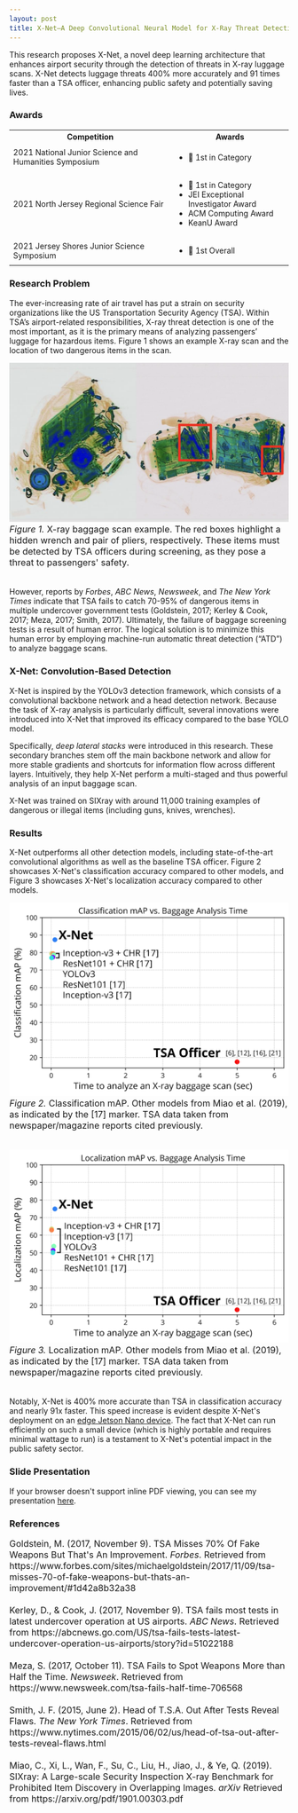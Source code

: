 ```yaml
---
layout: post
title: X-Net–A Deep Convolutional Neural Model for X-Ray Threat Detection
---
```


This research proposes X-Net, a novel deep learning architecture that enhances airport security through the detection of threats in X-ray luggage scans. X-Net detects luggage threats 400% more accurately and 91 times faster than a TSA officer, enhancing public safety and potentially saving lives.

### Awards
<table>
  <tbody>
    <tr>
      <th>Competition</th>
      <th align="center">Awards</th>
    </tr>
    <tr>
      <td>2021 National Junior Science and Humanities Symposium</td>
      <td align="left">
          <ul>
              <li>🥇 1st in Category</li>
          </ul>
      </td>
    </tr>
    <tr>
      <td>2021 North Jersey Regional Science Fair</td>
      <td align="left">
          <ul>
              <li>🥇 1st in Category</li>
              <li>JEI Exceptional Investigator Award</li>
              <li>ACM Computing Award</li>
              <li>KeanU Award</li>
          </ul>
      </td>
    </tr>
    <tr>
      <td>2021 Jersey Shores Junior Science Symposium</td>
      <td align="left">
          <ul>
              <li>🥇 1st Overall</li>
          </ul>
      </td>
    </tr>
  </tbody>
</table>

### Research Problem

The ever-increasing rate of air travel has put a strain on security organizations like the US Transportation Security Agency (TSA). Within TSA’s airport-related responsibilities, X-ray threat detection is one of the most important, as it is the primary means of analyzing passengers’ luggage for hazardous items. Figure 1 shows an example X-ray scan and the location of two dangerous items in the scan.

![](/public/scan.png?raw=true)
<font size="3"><i>Figure 1. </i>X-ray baggage scan example. The red boxes highlight a hidden wrench and pair of pliers, respectively. These items must be detected by TSA officers during screening, as they pose a threat to passengers' safety.<br><br></font>

However, reports by *Forbes*, *ABC News*, *Newsweek*, and *The New York Times* indicate that TSA fails to catch 70-95% of dangerous items in multiple undercover government tests (Goldstein, 2017; Kerley & Cook, 2017; Meza, 2017; Smith, 2017). Ultimately, the failure of baggage screening tests is a result of human error. The logical solution is to minimize this human error by employing machine-run automatic threat detection (“ATD”) to analyze baggage scans.

### X-Net: Convolution-Based Detection

X-Net is inspired by the YOLOv3 detection framework, which consists of a convolutional backbone network and a head detection network. Because the task of X-ray analysis is particularly difficult, several innovations were introduced into X-Net that improved its efficacy compared to the base YOLO model.

Specifically, *deep lateral stacks* were introduced in this research. These secondary branches stem off the main backbone network and allow for more stable gradients and shortcuts for information flow across different layers. Intuitively, they help X-Net perform a multi-staged and thus powerful analysis of an input baggage scan.

X-Net was trained on SIXray with around 11,000 training examples of dangerous or illegal items (including guns, knives, wrenches).

### Results

X-Net outperforms all other detection models, including state-of-the-art convolutional algorithms as well as the baseline TSA officer. Figure 2 showcases X-Net's classification accuracy compared to other models, and Figure 3 showcases X-Net's localization accuracy compared to other models.

![](/public/classification_map.jpg?raw=true)
<font size="3"><i>Figure 2. </i>Classification mAP. Other models from Miao et al. (2019), as indicated by the [17] marker. TSA data taken from newspaper/magazine reports cited previously.<br><br></font>

![](/public/localization_map.jpg?raw=true)
<font size="3"><i>Figure 3. </i>Localization mAP. Other models from Miao et al. (2019), as indicated by the [17] marker. TSA data taken from newspaper/magazine reports cited previously.<br><br></font>

Notably, X-Net is 400% more accurate than TSA in classification accuracy and nearly 91x faster. This speed increase is evident despite X-Net's deployment on an [edge Jetson Nano device](https://developer.nvidia.com/embedded/jetson-nano-developer-kit). The fact that X-Net can run efficiently on such a small device (which is highly portable and requires minimal wattage to run) is a testament to X-Net's potential impact in the public safety sector.

### Slide Presentation
<object data="/public/xnet.pdf" type="application/pdf" width="720px" height="  405px">
  <p>If your browser doesn't support inline PDF viewing, you can see my presentation <a href="/public/xnet.pdf">here</a>.</p>
</object>

### References

<font size="3">
Goldstein, M. (2017, November 9). TSA Misses 70% Of Fake Weapons But That's An Improvement. <i>Forbes</i>. Retrieved from https://www.forbes.com/sites/michaelgoldstein/2017/11/09/tsa-misses-70-of-fake-weapons-but-thats-an-improvement/#1d42a8b32a38
<br><br>
Kerley, D., & Cook, J. (2017, November 9). TSA fails most tests in latest undercover operation at US airports. <i>ABC News</i>. Retrieved from https://abcnews.go.com/US/tsa-fails-tests-latest-undercover-operation-us-airports/story?id=51022188
<br><br>
Meza, S. (2017, October 11). TSA Fails to Spot Weapons More than Half the Time. <i>Newsweek</i>. Retrieved from https://www.newsweek.com/tsa-fails-half-time-706568
<br><br>
Smith, J. F. (2015, June 2). Head of T.S.A. Out After Tests Reveal Flaws. <i>The New York Times</i>. Retrieved from https://www.nytimes.com/2015/06/02/us/head-of-tsa-out-after-tests-reveal-flaws.html
<br><br>
Miao, C., Xi, L., Wan, F., Su, C., Liu, H., Jiao, J., & Ye, Q. (2019). SIXray: A Large-scale Security Inspection X-ray Benchmark for Prohibited Item Discovery in Overlapping Images. <i>arXiv</i> Retrieved from https://arxiv.org/pdf/1901.00303.pdf
</font>
